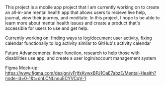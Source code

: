 This project is a mobile app project that I am currently working on to create an all-in-one mental health app that allows users to recieve live help, journal, view their journey, and meditate. In this project, I hope to be able to learn more about mental health issues and create a product that's accessible for users to use and get help.

Currently working on: finding ways to log/document user activity, fixing calendar functionally to log activity similar to GitHub's activity calendar 

Future Advancements: timer function, research to help those with disabilities use app, and create a user login/account management system

Figma Mock-up: https://www.figma.com/design/vFrlfsKvwxBPJ1OaE7abzE/Mental-Health?node-id=0-1&t=onLCNLnouECYVCqV-1
